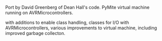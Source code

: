 Port by David Greenberg of Dean Hall's code.  PyMite virtual machine running on
AVRMicrocontrollers.

with additions to enable class handling, classes for I/O with AVRMicrocontrollers, various improvements to virtual machine, including improved garbage collecton.